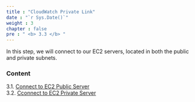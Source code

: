 ```yaml
---
title : "CloudWatch Private Link"
date : "`r Sys.Date()`"
weight : 3
chapter : false
pre : " <b> 3.3 </b> "
---
```


In this step, we will connect to our EC2 servers, located in both the public and private subnets.

### Content
3.1. [Connect to EC2 Public Server](3.1-public-instance/) \
3.2. [Cconnect to EC2 Private Server](3.2-private-instance/)